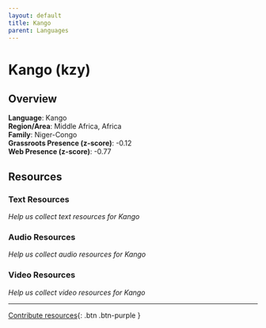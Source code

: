 ```yaml
---
layout: default
title: Kango
parent: Languages
---
```


# Kango (kzy)

## Overview

**Language**: Kango  
**Region/Area**: Middle Africa, Africa  
**Family**: Niger-Congo  
**Grassroots Presence (z-score)**: -0.12  
**Web Presence (z-score)**: -0.77  

## Resources

### Text Resources
*Help us collect text resources for Kango*

### Audio Resources
*Help us collect audio resources for Kango*

### Video Resources
*Help us collect video resources for Kango*

---

[Contribute resources](https://forms.office.com/e/1SfLJx3u1r){: .btn .btn-purple }
